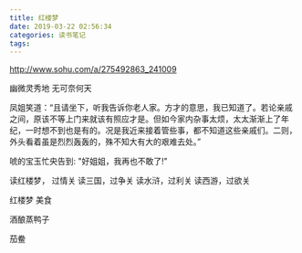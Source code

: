 ```yaml
---
title: 红楼梦
date: 2019-03-22 02:56:34
categories: 读书笔记
tags:
---
```


http://www.sohu.com/a/275492863_241009

幽微灵秀地 无可奈何天

凤姐笑道：“且请坐下，听我告诉你老人家。方才的意思，我已知道了。若论亲戚之间，原该不等上门来就该有照应才是。但如今家内杂事太烦，太太渐渐上了年纪，一时想不到也是有的。况是我近来接着管些事，都不知道这些亲戚们。二则，外头看着虽是烈烈轰轰的，殊不知大有大的艰难去处。”

唬的宝玉忙央告到: "好姐姐，我再也不敢了!"


读红楼梦， 过情关
读三国，过争关
读水浒，过利关
读西游，过欲关


红楼梦 美食

酒酿蒸鸭子

茄鲞


